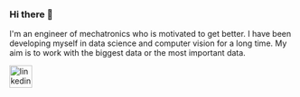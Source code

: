 ### Hi there 👋

I'm an engineer of mechatronics who is motivated to get better. I have been developing myself in data science and computer vision for a long time. My aim is to work with the biggest data or the most important data.

[<img src='https://cdn.jsdelivr.net/npm/simple-icons@3.0.1/icons/linkedin.svg' alt='linkedin' height='40'>](https://www.linkedin.com/in/masallaherim/)  
